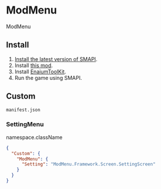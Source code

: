 ﻿# ModMenu

ModMenu

## Install

1. [Install the latest version of SMAPI](https://smapi.io/).
2. Install [this mod](https://github.com/Enaium-StardewValleyMods/ModMenu/releases).
3. Install [EnaiumToolKit](https://github.com/Enaium-StardewValleyMods/EnaiumToolKit/releases).
4. Run the game using SMAPI.

## Custom

`manifest.json`

### SettingMenu

namespace.className

```json
{
  "Custom": {
    "ModMenu": {
      "Setting": "ModMenu.Framework.Screen.SettingScreen"
    }
  }
}
```